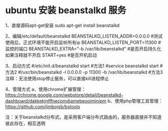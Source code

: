 # ubuntu 安装 beanstalkd 服务
1、直接源码apt-get安装
sudo apt-get install beanstalkd

2、编辑/etc/default/beanstalkd
BEANSTALKD_LISTEN_ADDR=0.0.0.0 #测试使用后，正式环境不能开启监听所有ip
BEANSTALKD_LISTEN_PORT=11300   #监控的端口
BEANSTALKD_EXTRA="-b /var/lib/beanstalkd" #是否开启持久化 如果注释就不开启
START=yes   #是否开机启动

3、启动方式
#/etc/init.d/beanstalkd start   #方法1
#service beanstalkd start       #方法2
#/usr/bin/beanstalkd -l 0.0.0.0 -p 11300 -b /var/lib/beanstalkd     #方法3
注释：无法使用stop停止服务，可以直接kill进程停止

4、管理方式
a、使用chrome扩展管理：https://chrome.google.com/webstore/detail/beanstalkd-dashboard/dakkekjnlffnecpmdiamebeooimjnipm
b、使用php管理工具管理：https://github.com/jimbojsb/bstools


注：关于beanstalkd分布式，是采用客户端分布式路由的，服务器直接并不知道彼此存在，相互透明